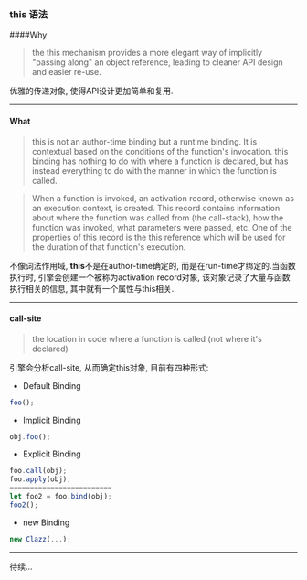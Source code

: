 ### this 语法

####Why
> the this mechanism provides a more elegant way of implicitly "passing along" an object reference, leading to cleaner API design and easier re-use.

优雅的传递对象, 使得API设计更加简单和复用.

---------------
#### What
> this is not an author-time binding but a runtime binding. It is contextual based on the conditions of the function's invocation. this binding has nothing to do with where a function is declared, but has instead everything to do with the manner in which the function is called.

> When a function is invoked, an activation record, otherwise known as an execution context, is created. This record contains information about where the function was called from (the call-stack), how the function was invoked, what parameters were passed, etc. One of the properties of this record is the this reference which will be used for the duration of that function's execution.

不像词法作用域, **this**不是在author-time确定的, 而是在run-time才绑定的.当函数执行时, 引擎会创建一个被称为activation record对象, 该对象记录了大量与函数执行相关的信息, 其中就有一个属性与this相关.

---------------
#### call-site
> the location in code where a function is called (not where it's declared)

引擎会分析call-site, 从而确定this对象, 目前有四种形式:

- Default Binding
```javascript
foo();
```
- Implicit Binding
```javascript
obj.foo();
```
- Explicit Binding
```javascript
foo.call(obj);
foo.apply(obj);
=========================
let foo2 = foo.bind(obj);
foo2();
```
- new Binding
```javascript
new Clazz(...);
```

---------------
待续...








